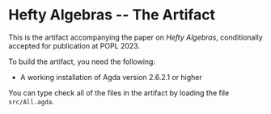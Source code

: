 Hefty Algebras -- The Artifact
==============================

This is the artifact accompanying the paper on _Hefty Algebras_, conditionally accepted for publication at POPL 2023.

To build the artifact, you need the following:

- A working installation of Agda version 2.6.2.1 or higher

You can type check all of the files in the artifact by loading the file `src/All.agda`.


